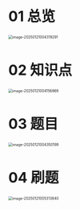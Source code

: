 # 01 总览

<img src="https://cvp.oss-cn-shanghai.aliyuncs.com/202501210043364.png" alt="image-20250121004319291" style="zoom:50%;" />



# 02 知识点

<img src="https://cvp.oss-cn-shanghai.aliyuncs.com/202501210042220.png" alt="image-20250121004156869" style="zoom:50%;" />



# 03 题目

<img src="https://cvp.oss-cn-shanghai.aliyuncs.com/202501210043269.png" alt="image-20250121004350199" style="zoom:50%;" />



# 04 刷题

<img src="https://cvp.oss-cn-shanghai.aliyuncs.com/202501210053922.png" alt="image-20250121005313840" style="zoom: 50%;" />

